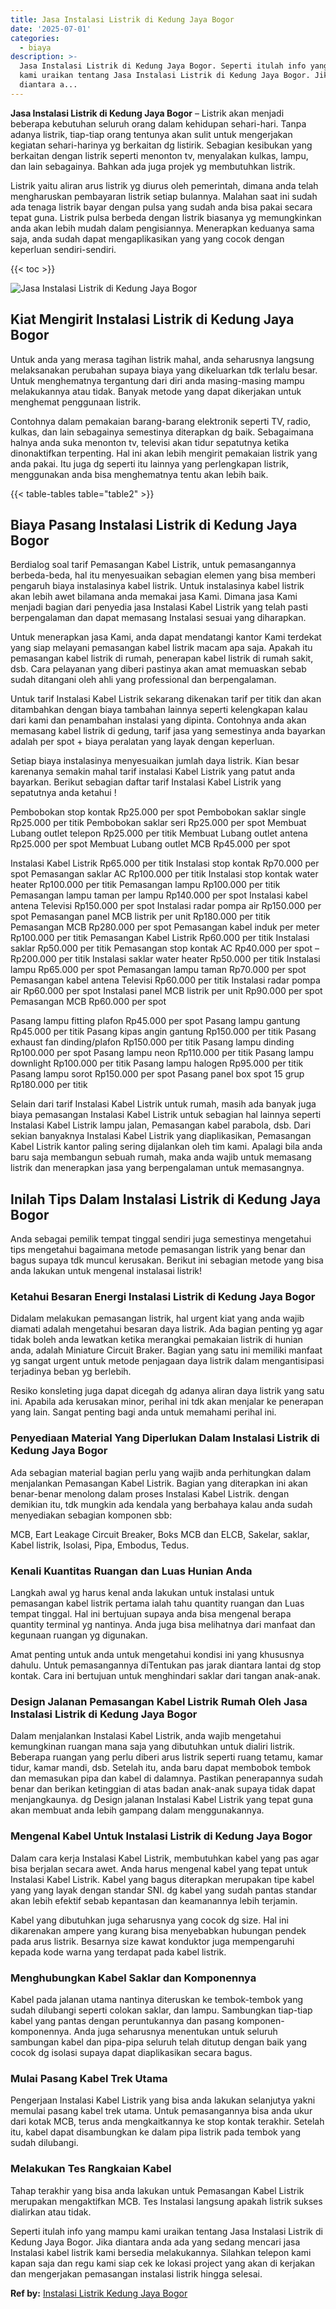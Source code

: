 ```yaml
---
title: Jasa Instalasi Listrik di Kedung Jaya Bogor
date: '2025-07-01'
categories:
  - biaya
description: >-
  Jasa Instalasi Listrik di Kedung Jaya Bogor. Seperti itulah info yang mampu
  kami uraikan tentang Jasa Instalasi Listrik di Kedung Jaya Bogor. Jika
  diantara a...
---
```


**Jasa Instalasi Listrik di Kedung Jaya Bogor** – Listrik akan menjadi beberapa kebutuhan seluruh orang dalam kehidupan sehari-hari. Tanpa adanya listrik, tiap-tiap orang tentunya akan sulit untuk mengerjakan kegiatan sehari-harinya yg berkaitan dg listirik. Sebagian kesibukan yang berkaitan dengan listrik seperti menonton tv, menyalakan kulkas, lampu, dan lain sebagainya. Bahkan ada juga projek yg membutuhkan listrik.

Listrik yaitu aliran arus listrik yg diurus oleh pemerintah, dimana anda telah mengharuskan pembayaran listrik setiap bulannya. Malahan saat ini sudah ada tenaga listrik bayar dengan pulsa yang sudah anda bisa pakai secara tepat guna. Listrik pulsa berbeda dengan listrik biasanya yg memungkinkan anda akan lebih mudah dalam pengisiannya. Menerapkan keduanya sama saja, anda sudah dapat mengaplikasikan yang yang cocok dengan keperluan sendiri-sendiri.

{{< toc >}}

![Jasa Instalasi Listrik di Kedung Jaya Bogor](/images/instalasi-listrik-murah11.png)

## Kiat Mengirit Instalasi Listrik di Kedung Jaya Bogor

Untuk anda yang merasa tagihan listrik mahal, anda seharusnya langsung melaksanakan perubahan supaya biaya yang dikeluarkan tdk terlalu besar. Untuk menghematnya tergantung dari diri anda masing-masing mampu melakukannya atau tidak. Banyak metode yang dapat dikerjakan untuk menghemat penggunaan listrik.

Contohnya dalam pemakaian barang-barang elektronik seperti TV, radio, kulkas, dan lain sebagainya semestinya diterapkan dg baik. Sebagaimana halnya anda suka menonton tv, televisi akan tidur sepatutnya ketika dinonaktifkan terpenting. Hal ini akan lebih mengirit pemakaian listrik yang anda pakai. Itu juga dg seperti itu lainnya yang perlengkapan listrik, menggunakan anda bisa menghematnya tentu akan lebih baik.

{{< table-tables table="table2" >}}

## Biaya Pasang Instalasi Listrik di Kedung Jaya Bogor

Berdialog soal tarif Pemasangan Kabel Listrik, untuk pemasangannya berbeda-beda, hal itu menyesuaikan sebagian elemen yang bisa memberi pengaruh biaya instalasinya kabel listrik. Untuk instalasinya kabel listrik akan lebih awet bilamana anda memakai jasa Kami. Dimana jasa Kami menjadi bagian dari penyedia jasa Instalasi Kabel Listrik yang telah pasti berpengalaman dan dapat memasang Instalasi sesuai yang diharapkan.

Untuk menerapkan jasa Kami, anda dapat mendatangi kantor Kami terdekat yang siap melayani pemasangan kabel listrik macam apa saja. Apakah itu pemasangan kabel listrik di rumah, penerapan kabel listrik di rumah sakit, dsb. Cara pelayanan yang diberi pastinya akan amat memuaskan sebab sudah ditangani oleh ahli yang professional dan berpengalaman.

Untuk tarif Instalasi Kabel Listrik sekarang dikenakan tarif per titik dan akan ditambahkan dengan biaya tambahan lainnya seperti kelengkapan kalau dari kami dan penambahan instalasi yang dipinta. Contohnya anda akan memasang kabel listrik di gedung, tarif jasa yang semestinya anda bayarkan adalah per spot + biaya peralatan yang layak dengan keperluan.

Setiap biaya instalasinya menyesuaikan jumlah daya listrik. Kian besar karenanya semakin mahal tarif instalasi Kabel Listrik yang patut anda bayarkan. Berikut sebagian daftar tarif Instalasi Kabel Listrik yang sepatutnya anda ketahui !

Pembobokan stop kontak Rp25.000 per spot Pembobokan saklar single Rp25.000 per titik Pembobokan saklar seri Rp25.000 per spot Membuat Lubang outlet telepon Rp25.000 per titik Membuat Lubang outlet antena Rp25.000 per spot Membuat Lubang outlet MCB Rp45.000 per spot

Instalasi Kabel Listrik Rp65.000 per titik Instalasi stop kontak Rp70.000 per spot Pemasangan saklar AC Rp100.000 per titik Instalasi stop kontak water heater Rp100.000 per titik Pemasangan lampu Rp100.000 per titik Pemasangan lampu taman per lampu Rp140.000 per spot Instalasi kabel antena Televisi Rp150.000 per spot Instalasi radar pompa air Rp150.000 per spot Pemasangan panel MCB listrik per unit Rp180.000 per titik Pemasangan MCB Rp280.000 per spot Pemasangan kabel induk per meter Rp100.000 per titik Pemasangan Kabel Listrik Rp60.000 per titik Instalasi saklar Rp50.000 per titik Pemasangan stop kontak AC Rp40.000 per spot – Rp200.000 per titik Instalasi saklar water heater Rp50.000 per titik Instalasi lampu Rp65.000 per spot Pemasangan lampu taman Rp70.000 per spot Pemasangan kabel antena Televisi Rp60.000 per titik Instalasi radar pompa air Rp60.000 per spot Instalasi panel MCB listrik per unit Rp90.000 per spot Pemasangan MCB Rp60.000 per spot

Pasang lampu fitting plafon Rp45.000 per spot Pasang lampu gantung Rp45.000 per titik Pasang kipas angin gantung Rp150.000 per titik Pasang exhaust fan dinding/plafon Rp150.000 per titik Pasang lampu dinding Rp100.000 per spot Pasang lampu neon Rp110.000 per titik Pasang lampu downlight Rp100.000 per titik Pasang lampu halogen Rp95.000 per titik Pasang lampu sorot Rp150.000 per spot Pasang panel box spot 15 grup Rp180.000 per titik

Selain dari tarif Instalasi Kabel Listrik untuk rumah, masih ada banyak juga biaya pemasangan Instalasi Kabel Listrik untuk sebagian hal lainnya seperti Instalasi Kabel Listrik lampu jalan, Pemasangan kabel parabola, dsb. Dari sekian banyaknya Instalasi Kabel Listrik yang diaplikasikan, Pemasangan Kabel Listrik kantor paling sering dijalankan oleh tim kami. Apalagi bila anda baru saja membangun sebuah rumah, maka anda wajib untuk memasang listrik dan menerapkan jasa yang berpengalaman untuk memasangnya.

## Inilah Tips Dalam Instalasi Listrik di Kedung Jaya Bogor


Anda sebagai pemilik tempat tinggal sendiri juga semestinya mengetahui tips mengetahui bagaimana metode pemasangan listrik yang benar dan bagus supaya tdk muncul kerusakan. Berikut ini sebagian metode yang bisa anda lakukan untuk mengenal instalasai listrik!

### Ketahui Besaran Energi Instalasi Listrik di Kedung Jaya Bogor

Didalam melakukan pemasangan listrik, hal urgent kiat yang anda wajib diamati adalah mengetahui besaran daya listrik. Ada bagian penting yg agar tidak boleh anda lewatkan ketika merangkai pemakaian listrik di hunian anda, adalah Miniature Circuit Braker. Bagian yang satu ini memiliki manfaat yg sangat urgent untuk metode penjagaan daya listrik dalam mengantisipasi terjadinya beban yg berlebih.

Resiko konsleting juga dapat dicegah dg adanya aliran daya listrik yang satu ini. Apabila ada kerusakan minor, perihal ini tdk akan menjalar ke penerapan yang lain. Sangat penting bagi anda untuk memahami perihal ini.

### Penyediaan Material Yang Diperlukan Dalam Instalasi Listrik di Kedung Jaya Bogor

Ada sebagian material bagian perlu yang wajib anda perhitungkan dalam menjalankan Pemasangan Kabel Listrik. Bagian yang diterapkan ini akan benar-benar menolong dalam proses Instalasi Kabel Listrik. dengan demikian itu, tdk mungkin ada kendala yang berbahaya kalau anda sudah menyediakan sebagian komponen sbb:

MCB, Eart Leakage Circuit Breaker, Boks MCB dan ELCB, Sakelar, saklar, Kabel listrik, Isolasi, Pipa, Embodus, Tedus.

### Kenali Kuantitas Ruangan dan Luas Hunian Anda

Langkah awal yg harus kenal anda lakukan untuk instalasi untuk pemasangan kabel listrik pertama ialah tahu quantity ruangan dan Luas tempat tinggal. Hal ini bertujuan supaya anda bisa mengenal berapa quantity terminal yg nantinya. Anda juga bisa melihatnya dari manfaat dan kegunaan ruangan yg digunakan.

Amat penting untuk anda untuk mengetahui kondisi ini yang khususnya dahulu. Untuk pemasangannya diTentukan pas jarak diantara lantai dg stop kontak. Cara ini bertujuan untuk menghindari saklar dari tangan anak-anak.

### Design Jalanan Pemasangan Kabel Listrik Rumah Oleh Jasa Instalasi Listrik di Kedung Jaya Bogor

Dalam menjalankan Instalasi Kabel Listrik, anda wajib mengetahui kemungkinan ruangan mana saja yang dibutuhkan untuk dialiri listrik. Beberapa ruangan yang perlu diberi arus listrik seperti ruang tetamu, kamar tidur, kamar mandi, dsb. Setelah itu, anda baru dapat membobok tembok dan memasukan pipa dan kabel di dalamnya. Pastikan penerapannya sudah benar dan berikan ketinggian di atas badan anak-anak supaya tidak dapat menjangkaunya. dg Design jalanan Instalasi Kabel Listrik yang tepat guna akan membuat anda lebih gampang dalam menggunakannya.

### Mengenal Kabel Untuk Instalasi Listrik di Kedung Jaya Bogor

Dalam cara kerja Instalasi Kabel Listrik, membutuhkan kabel yang pas agar bisa berjalan secara awet. Anda harus mengenal kabel yang tepat untuk Instalasi Kabel Listrik. Kabel yang bagus diterapkan merupakan tipe kabel yang yang layak dengan standar SNI. dg kabel yang sudah pantas standar akan lebih efektif sebab kepantasan dan keamanannya lebih terjamin.

Kabel yang dibutuhkan juga seharusnya yang cocok dg size. Hal ini dikarenakan ampere yang kurang bisa menyebabkan hubungan pendek pada arus listrik. Besarnya size kawat konduktor juga mempengaruhi kepada kode warna yang terdapat pada kabel listrik.

### Menghubungkan Kabel Saklar dan Komponennya

Kabel pada jalanan utama nantinya diteruskan ke tembok-tembok yang sudah dilubangi seperti colokan saklar, dan lampu. Sambungkan tiap-tiap kabel yang pantas dengan peruntukannya dan pasang komponen-komponennya. Anda juga seharusnya menentukan untuk seluruh sambungan kabel dan pipa-pipa seluruh telah ditutup dengan baik yang cocok dg isolasi supaya dapat diaplikasikan secara bagus.

### Mulai Pasang Kabel Trek Utama

Pengerjaan Instalasi Kabel Listrik yang bisa anda lakukan selanjutya yakni memulai pasang kabel trek utama. Untuk pemasangannya bisa anda ukur dari kotak MCB, terus anda mengkaitkannya ke stop kontak terakhir. Setelah itu, kabel dapat disambungkan ke dalam pipa listrik pada tembok yang sudah dilubangi.

### Melakukan Tes Rangkaian Kabel

Tahap terakhir yang bisa anda lakukan untuk Pemasangan Kabel Listrik merupakan mengaktifkan MCB. Tes Instalasi langsung apakah listrik sukses dialirkan atau tidak.

Seperti itulah info yang mampu kami uraikan tentang Jasa Instalasi Listrik di Kedung Jaya Bogor. Jika diantara anda ada yang sedang mencari jasa Instalasi kabel listrik kami bersedia melakukannya. Silahkan telepon kami kapan saja dan regu kami siap cek ke lokasi project yang akan di kerjakan dan mengerjakan pemasangan instalasi listrik hingga selesai.

**Ref by:** [Instalasi Listrik Kedung Jaya Bogor](https://id.wikipedia.org/wiki/Instalasi)
